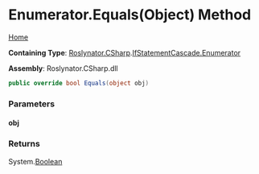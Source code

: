 <a name="_top"></a>

# Enumerator\.Equals\(Object\) Method

[Home](../../../../../README.md#_top)

**Containing Type**: [Roslynator.CSharp](../../../README.md#_top)\.[IfStatementCascade.Enumerator](../README.md#_top)

**Assembly**: Roslynator\.CSharp\.dll

```csharp
public override bool Equals(object obj)
```

### Parameters

#### obj

### Returns

System\.[Boolean](https://docs.microsoft.com/en-us/dotnet/api/system.boolean)

